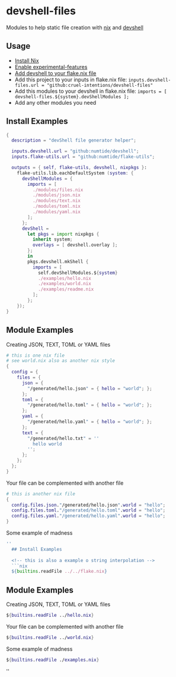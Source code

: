 # devshell-files

Modules to help static file creation with [nix](https://nixos.org/guides/how-nix-works.html) and [devshell](https://github.com/numtide/devshell)

## Usage

* [Install Nix](https://nixos.org/download.html#nix-quick-install)
* [Enable experimental-features](https://nixos.wiki/wiki/Flakes#Non-NixOS)
* [Add devshell to your flake.nix file](https://github.com/numtide/devshell/blob/master/template/flake.nix#L5)
* Add this project to your inputs in flake.nix file: `inputs.devshell-files.url = "github:cruel-intentions/devshell-files"`
* Add this modules to your devshell in flake.nix file: `imports = [ devshell-files.${system}.devShellModules ];`
* Add any other modules you need

## Install Examples

<!-- this is also a example o string interpolation -->
```nix
{
  description = "devShell file generator helper";

  inputs.devshell.url = "github:numtide/devshell";
  inputs.flake-utils.url = "github:numtide/flake-utils";

  outputs = { self, flake-utils, devshell, nixpkgs }:
    flake-utils.lib.eachDefaultSystem (system: {
      devShellModules = {
        imports = [
          ./modules/files.nix
          ./modules/json.nix
          ./modules/text.nix
          ./modules/toml.nix
          ./modules/yaml.nix
        ];
      };
      devShell =
        let pkgs = import nixpkgs {
          inherit system;
          overlays = [ devshell.overlay ];
        };
        in
        pkgs.devshell.mkShell {
          imports = [
            self.devShellModules.${system}
            ./examples/hello.nix
            ./examples/world.nix
            ./examples/readme.nix
          ];
        };
    });
}

```

## Module Examples

Creating JSON, TEXT, TOML or YAML files

```nix
# this is one nix file
# see world.nix also as another nix style
{
  config = {
    files = {
      json = {
        "/generated/hello.json" = { hello = "world"; };
      };
      toml = {
        "/generated/hello.toml" = { hello = "world"; };
      };
      yaml = {
        "/generated/hello.yaml" = { hello = "world"; };
      };
      text = {
        "/generated/hello.txt" = ''
          hello world
        '';
      };
    };
  };
}

```

Your file can be complemented with another file

```nix
# this is another nix file
{
  config.files.json."/generated/hello.json".world = "hello";
  config.files.toml."/generated/hello.toml".world = "hello";
  config.files.yaml."/generated/hello.yaml".world = "hello";
}

```

Some example of madness

```nix
''
  ## Install Examples
  
  <!-- this is also a example o string interpolation -->
  ```nix
  ${builtins.readFile ../../flake.nix}
  ```

  ## Module Examples

  Creating JSON, TEXT, TOML or YAML files

  ```nix
  ${builtins.readFile ../hello.nix}
  ```

  Your file can be complemented with another file

  ```nix
  ${builtins.readFile ../world.nix}
  ```

  Some example of madness

  ```nix
  ${builtins.readFile ./examples.nix}
  ```
''

```
